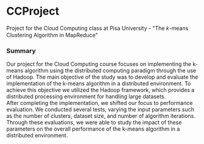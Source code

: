 # CCProject
Project for the Cloud Computing class at Pisa University - "The 𝑘-means Clustering Algorithm in MapReduce"

### Summary
Our project for the Cloud Computing course focuses on implementing the k-means algorithm using the distributed computing paradigm through the use of Hadoop. The main objective of the study was to develop and evaluate the implementation of the k-means algorithm in a distributed environment. To achieve this objective we utilized the Hadoop framework, which provides a distributed processing environment for handling large datasets. <br>
After completing the implementation, we shifted our focus to performance evaluation. We conducted several tests, varying the input parameters such as the number of clusters, dataset size, and number of algorithm iterations. Through these evaluations, we were able to study the impact of these parameters on the overall performance of the k-means algorithm in a distributed environment.
